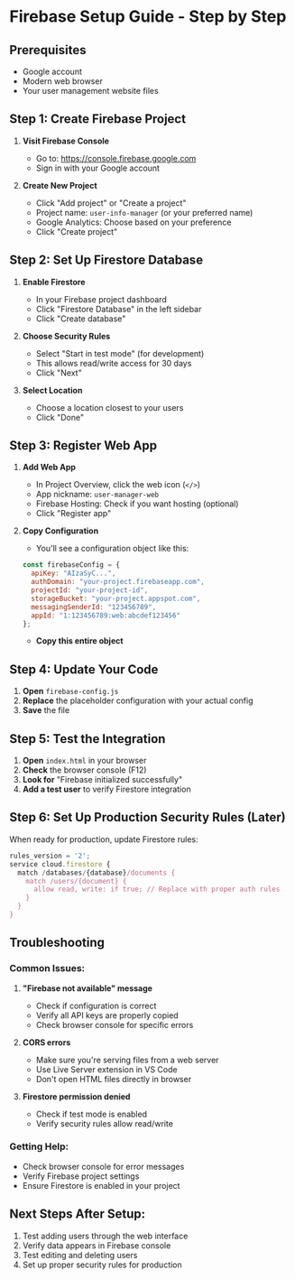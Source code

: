 # Firebase Setup Guide - Step by Step

## Prerequisites
- Google account
- Modern web browser
- Your user management website files

## Step 1: Create Firebase Project

1. **Visit Firebase Console**
   - Go to: https://console.firebase.google.com
   - Sign in with your Google account

2. **Create New Project**
   - Click "Add project" or "Create a project"
   - Project name: `user-info-manager` (or your preferred name)
   - Google Analytics: Choose based on your preference
   - Click "Create project"

## Step 2: Set Up Firestore Database

1. **Enable Firestore**
   - In your Firebase project dashboard
   - Click "Firestore Database" in the left sidebar
   - Click "Create database"

2. **Choose Security Rules**
   - Select "Start in test mode" (for development)
   - This allows read/write access for 30 days
   - Click "Next"

3. **Select Location**
   - Choose a location closest to your users
   - Click "Done"

## Step 3: Register Web App

1. **Add Web App**
   - In Project Overview, click the web icon (`</>`)
   - App nickname: `user-manager-web`
   - Firebase Hosting: Check if you want hosting (optional)
   - Click "Register app"

2. **Copy Configuration**
   - You'll see a configuration object like this:
   ```javascript
   const firebaseConfig = {
     apiKey: "AIzaSyC...",
     authDomain: "your-project.firebaseapp.com",
     projectId: "your-project-id",
     storageBucket: "your-project.appspot.com",
     messagingSenderId: "123456789",
     appId: "1:123456789:web:abcdef123456"
   };
   ```
   - **Copy this entire object**

## Step 4: Update Your Code

1. **Open** `firebase-config.js`
2. **Replace** the placeholder configuration with your actual config
3. **Save** the file

## Step 5: Test the Integration

1. **Open** `index.html` in your browser
2. **Check** the browser console (F12)
3. **Look for** "Firebase initialized successfully"
4. **Add a test user** to verify Firestore integration

## Step 6: Set Up Production Security Rules (Later)

When ready for production, update Firestore rules:

```javascript
rules_version = '2';
service cloud.firestore {
  match /databases/{database}/documents {
    match /users/{document} {
      allow read, write: if true; // Replace with proper auth rules
    }
  }
}
```

## Troubleshooting

### Common Issues:

1. **"Firebase not available" message**
   - Check if configuration is correct
   - Verify all API keys are properly copied
   - Check browser console for specific errors

2. **CORS errors**
   - Make sure you're serving files from a web server
   - Use Live Server extension in VS Code
   - Don't open HTML files directly in browser

3. **Firestore permission denied**
   - Check if test mode is enabled
   - Verify security rules allow read/write

### Getting Help:
- Check browser console for error messages
- Verify Firebase project settings
- Ensure Firestore is enabled in your project

## Next Steps After Setup:
1. Test adding users through the web interface
2. Verify data appears in Firebase console
3. Test editing and deleting users
4. Set up proper security rules for production
